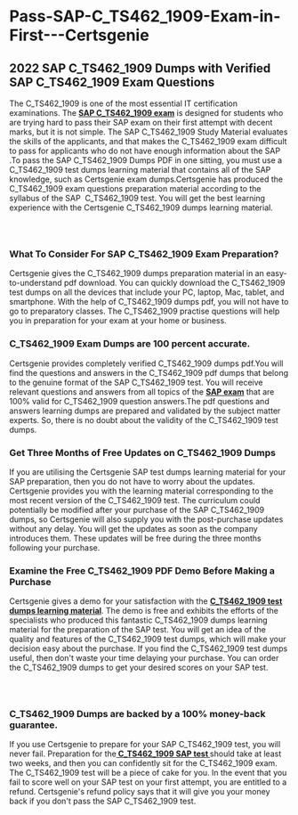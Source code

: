 # Pass-SAP-C_TS462_1909-Exam-in-First---Certsgenie<h2><strong>2022 SAP C_TS462_1909 Dumps with Verified SAP C_TS462_1909 Exam Questions</strong></h2> <p>The C_TS462_1909 is one of the most essential IT certification examinations. The <a href="https://www.certsgenie.com/sap/c_ts462_1909-pdf-dumps"><strong>SAP C_TS462_1909 exam</strong></a> is designed for students who are trying hard to pass their SAP exam on their first attempt with decent marks, but it is not simple. The SAP C_TS462_1909 Study Material evaluates the skills of the applicants, and that makes the C_TS462_1909 exam difficult to pass for applicants who do not have enough information about the SAP .To pass the SAP C_TS462_1909 Dumps PDF in one sitting, you must use a C_TS462_1909 test dumps learning material that contains all of the SAP knowledge, such as Certsgenie exam dumps.Certsgenie has produced the C_TS462_1909 exam questions preparation material according to the syllabus of the SAP &nbsp;C_TS462_1909 test. You will get the best learning experience with the Certsgenie C_TS462_1909 dumps learning material.</p> <p><a href="https://www.certsgenie.com/sap/c_ts462_1909-pdf-dumps" style="display: block; padding: 1em 0; text-align: center; "><img alt="" src="https://blogger.googleusercontent.com/img/b/R29vZ2xl/AVvXsEgO1ePIT5bAw4JCg82qykRc71Xossn_88UmNiMiJgRPCnvDzaKhQmgO2X9bV6TpN9qSYVJJ2MjEumMb0t1ZgyR_gByLqDXQR_FduPn2erzRQTkt1pUFmkY3wfbx5jzrIcOP4S3cxMKHSr0iEiOidKyDYd_7NjYtfgpZ7b1lrGk-ShjLlyfynp8oFM4zYw/s1600/Banner%201.jpg" /></a></p> <h3><strong>What To Consider For SAP C_TS462_1909 Exam Preparation?</strong></h3> <p>Certsgenie gives the C_TS462_1909 dumps preparation material in an easy-to-understand pdf download. You can quickly download the C_TS462_1909 test dumps on all the devices that include your PC, laptop, Mac, tablet, and smartphone. With the help of C_TS462_1909 dumps pdf, you will not have to go to preparatory classes. The C_TS462_1909 practise questions will help you in preparation for your exam at your home or business.</p> <h3><strong>C_TS462_1909 Exam Dumps are 100 percent accurate.</strong></h3> <p>Certsgenie provides completely verified C_TS462_1909 dumps pdf.You will find the questions and answers in the C_TS462_1909 pdf dumps that belong to the genuine format of the SAP C_TS462_1909 test. You will receive relevant questions and answers from all topics of the <a href="https://www.certsgenie.com/sap/c_ts462_1909-pdf-dumps"><strong>SAP exam</strong></a> that are 100% valid for C_TS462_1909 question answers.The pdf questions and answers learning dumps are prepared and validated by the subject matter experts. So, there is no doubt about the validity of the C_TS462_1909 test dumps.</p> <h3><strong>Get Three Months of Free Updates on C_TS462_1909 Dumps</strong></h3> <p>If you are utilising the Certsgenie SAP test dumps learning material for your SAP preparation, then you do not have to worry about the updates. Certsgenie provides you with the learning material corresponding to the most recent version of the C_TS462_1909 test. The curriculum could potentially be modified after your purchase of the SAP C_TS462_1909 dumps, so Certsgenie will also supply you with the post-purchase updates without any delay. You will get the updates as soon as the company introduces them. These updates will be free during the three months following your purchase.</p> <h3><strong>Examine the Free C_TS462_1909 PDF Demo Before Making a Purchase</strong></h3> <p>Certsgenie gives a demo for your satisfaction with the <a href="https://www.certsgenie.com/sap/c_ts462_1909-pdf-dumps"><strong>C_TS462_1909 test dumps learning material</strong></a>. The demo is free and exhibits the efforts of the specialists who produced this fantastic C_TS462_1909 dumps learning material for the preparation of the SAP test. You will get an idea of the quality and features of the C_TS462_1909 test dumps, which will make your decision easy about the purchase. If you find the C_TS462_1909 test dumps useful, then don&#39;t waste your time delaying your purchase. You can order the C_TS462_1909 dumps to get your desired scores on your SAP test.</p> <p><a href="hhttps://www.certsgenie.com/sap/c_ts462_1909-pdf-dumps" style="display: block; padding: 1em 0; text-align: center; "><img alt="" src="https://blogger.googleusercontent.com/img/b/R29vZ2xl/AVvXsEj3zfp26fobfEw_E3FMeUMaFamcWc-bKsu_525WK8ISqDEyAJkPKOLyeqHJzBXVvKwHP0bTNTERYvWWgOzvpG-DuQ_cPnNOJO1bUfVOHhAXJThy7cLobHgRdochHEeovcJnxpqjNiv-FNLMY1glEh7x833Q6cym5o0AmGhO9ufjgwPhihHJ9ovBp-j40g/s1600/banner%202.jpg" /></a></p> <h3><strong>C_TS462_1909 Dumps are backed by a 100% money-back guarantee.</strong></h3> <p>If you use Certsgenie to prepare for your SAP C_TS462_1909 test, you will never fail. Preparation for the<a href="https://www.certsgenie.com/sap/c_ts462_1909-pdf-dumps"><strong> C_TS462_1909 SAP test </strong></a>should take at least two weeks, and then you can confidently sit for the C_TS462_1909 exam. The C_TS462_1909 test will be a piece of cake for you. In the event that you fail to score well on your SAP test on your first attempt, you are entitled to a refund. Certsgenie&#39;s refund policy says that it will give you your money back if you don&#39;t pass the SAP C_TS462_1909 test.</p>
